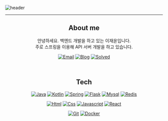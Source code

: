 ![header](https://capsule-render.vercel.app/api?type=waving&color=gradient&height=350&section=header&text=JaeYoonLee%20&fontSize=70)

<hr/>

<div align="center">

## About me
<p>안녕하세요. 백엔드 개발을 하고 있는 이재윤입니다. <br>
주로 스프링을 이용해 API 서버 개발을 하고 있습니다. <br>


[![Email](https://img.shields.io/badge/Email-EA4335?style=flat-square&logo=gmail&logoColor=white)](mailto:sosow0212@naver.com)
[![Blog](https://img.shields.io/badge/NaverBlog-gr?style=flat-square&logo=Naver&logoColor=white)](https://blog.naver.com/sosow0212)
[![Solved](https://img.shields.io/badge/Solved.ac-blue?style=flat-square&logo=&logoColor=white)](https://solved.ac/profile/sosow0212)

 <br>

##  Tech


[![Java](https://img.shields.io/badge/Java-teal?style=flat-square&logo=Java&logoColor=white)](#)
[![Kotlin](https://img.shields.io/badge/Kotlin-purple?style=flat-square&logo=Kotlin&logoColor=white)](#)
[![Spring](https://img.shields.io/badge/Spring-67AA3C?style=flat-square&logo=Spring&logoColor=white)](#)
[![Flask](https://img.shields.io/badge/Flask-white?style=flat-square&logo=Flask&logoColor=black)](#)
[![Mysql](https://img.shields.io/badge/Mysql-skyblue?style=flat-square&logo=Mysql&logoColor=black)](#)
[![Redis](https://img.shields.io/badge/Redis-red?style=flat-square&logo=Redis&logoColor=white)](#)


[![Html](https://img.shields.io/badge/HTML-red?style=flat-square&logo=HTML5&logoColor=white)](#)
[![Css](https://img.shields.io/badge/CSS-blue?style=flat-square&logo=css3&logoColor=white)](#)
[![Javascript](https://img.shields.io/badge/JavaScript-F7DF1E?style=flat-square&logo=JavaScript&logoColor=black)](#)
[![React](https://img.shields.io/badge/React-skyblue?style=flat-square&logo=React&logoColor=black)](#)

[![Git](https://img.shields.io/badge/Git-black?style=flat-square&logo=Git&logoColor=white)](#)
[![Docker](https://img.shields.io/badge/Docker-skyblue?style=flat-square&logo=docker&logoColor=blue)](#)

<br>

</div>
